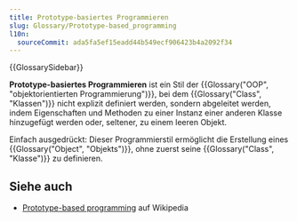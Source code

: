 ```yaml
---
title: Prototype-basiertes Programmieren
slug: Glossary/Prototype-based_programming
l10n:
  sourceCommit: ada5fa5ef15eadd44b549ecf906423b4a2092f34
---
```


{{GlossarySidebar}}

**Prototype-basiertes Programmieren** ist ein Stil der {{Glossary("OOP", "objektorientierten Programmierung")}}, bei dem {{Glossary("Class", "Klassen")}} nicht explizit definiert werden, sondern abgeleitet werden, indem Eigenschaften und Methoden zu einer Instanz einer anderen Klasse hinzugefügt werden oder, seltener, zu einem leeren Objekt.

Einfach ausgedrückt: Dieser Programmierstil ermöglicht die Erstellung eines {{Glossary("Object", "Objekts")}}, ohne zuerst seine {{Glossary("Class", "Klasse")}} zu definieren.

## Siehe auch

- [Prototype-based programming](https://en.wikipedia.org/wiki/Prototype-based_programming) auf Wikipedia
